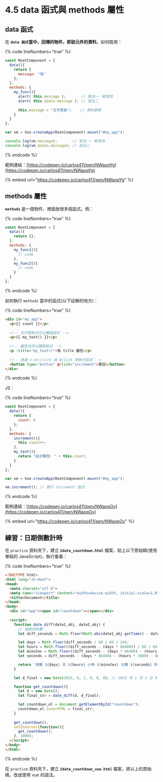 # 4.5 data 函式與 methods 屬性

## data 函式

在 **`data 函式`**當中，回傳的物件，即該**元件的資料**。如何取用：

{% code lineNumbers="true" %}
```javascript
const RootComponent = {
  data(){
    return {
      message: "嗨"
    };
  },
  methods: {
    my_func(){
      alert( this.message );       // 寫法一：較常用
      alert( this.$data.message ); // 寫法二
      
      this.message = "文字更新";    // 資料更新
    }
  }
};

var vm = Vue.createApp(RootComponent).mount("#my_app");

console.log(vm.message);       // 寫法一: 較常用
console.log(vm.$data.message); // 寫法二
```
{% endcode %}



範例連結：[https://codepen.io/carlos411/pen/NWaopYg](https://codepen.io/carlos411/pen/NWaopYg)

{% embed url="https://codepen.io/carlos411/pen/NWaopYg" %}



## methods 屬性

**`methods`** 是一個物件，裡面放很多個函式。例：

{% code lineNumbers="true" %}
```javascript
const RootComponent = {
  data(){
    return {};
  },
  methods: {
    my_func1(){
      // code
    },
    my_func2(){
      // code
    }
  }
};
```
{% endcode %}



如何執行 `methods` 當中的函式(以下註解的地方)：

{% code lineNumbers="true" %}
```html
<div id="my_app">
  <p>{{ count }}</p>
  
  <!-- 文字節點也可以觸發函式 -->
  <p>{{ my_text() }}</p>
  
  <!-- 屬性也可以觸發函式 -->
  <p :title="my_text()">有 title 屬性</p>
  
  <!-- 透過 v-on:click 或 @click 來執行函式 -->
  <button type="button" @click="increment">累加</button>
</div>
```
{% endcode %}

JS：

{% code lineNumbers="true" %}
```javascript
const RootComponent = {
  data(){
    return {
      count: 0
    };
  },
  methods: {
    increment(){
      this.count++;
    },
    my_text(){
      return "函式觸發: " + this.count;
    }
  }
};

var vm = Vue.createApp(RootComponent).mount("#my_app");

vm.increment(); // 執行 increment 函式
```
{% endcode %}



範例連結：[https://codepen.io/carlos411/pen/NWaopOv](https://codepen.io/carlos411/pen/NWaopOv)

{% embed url="https://codepen.io/carlos411/pen/NWaopOv" %}



## 練習：日期倒數計時

在 `practice` 資料夾下，建立 **`2date_countdown.html`** 檔案，貼上以下原始碼(使用單純的 JavaScript)，執行看看：

{% code lineNumbers="true" %}
```html
<!DOCTYPE html>
<html lang="zh-Hant">
<head>
  <meta charset="utf-8">
  <meta name="viewport" content="width=device-width, initial-scale=1.0">
  <title>Document</title>
</head>
<body>
  <div id="app"><span id="countdown"></span></div>
  
  <script>
    function date_diff(date1_obj, date2_obj) {
      // 相差的秒數
      let diff_seconds = Math.floor(Math.abs(date1_obj.getTime() - date2_obj.getTime()) / 1000);

      let days = Math.floor(diff_seconds / 60 / 60 / 24);
      let hours = Math.floor((diff_seconds - (days * 86400)) / 60 / 60);
      let minutes = Math.floor((diff_seconds - (days * 86400) - (hours * 3600)) / 60);
      let seconds = diff_seconds - (days * 86400) - (hours * 3600) - (minutes * 60);

      return `倒數 ${days} 天 ${hours} 小時 ${minutes} 分鐘 ${seconds} 秒鐘，就跨年囉！`;
    }

    let d_final = new Date(2023, 0, 1, 0, 0, 0); // 2023 年 1 月 1 日 0 時 0 分 0 秒

    function get_countdown(){
      let d = new Date();
      let final_str = date_diff(d, d_final);

      let countdown_el = document.getElementById("countdown");
      countdown_el.innerHTML = final_str;
    }
    
    get_countdown();
    setInterval(function(){
      get_countdown();
    }, 1000);
  </script>
</body>
</html>
```
{% endcode %}



在 `practice` 資料夾下，建立 **`2date_countdown_vue.html`** 檔案，將以上的原始碼，改成使用 vue 的語法。

